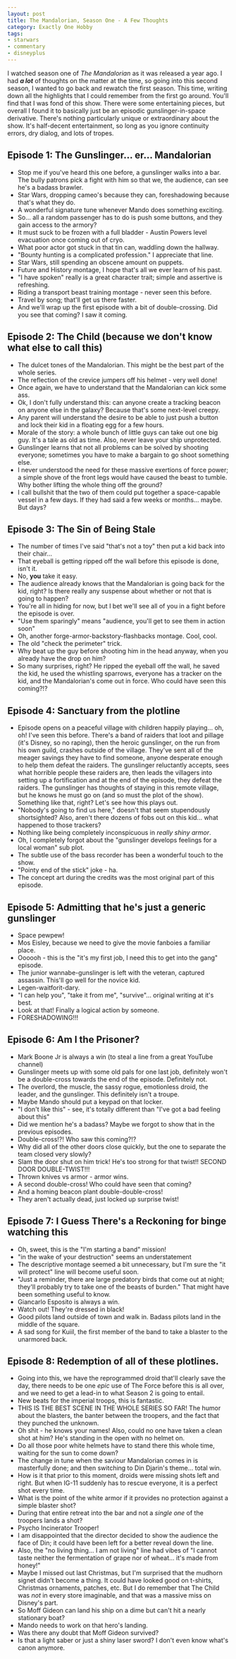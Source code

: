 ```yaml
---
layout: post
title: The Mandalorian, Season One - A Few Thoughts
category: Exactly One Hobby
tags:
- starwars
- commentary
- disneyplus
---
```


I watched season one of _The Mandalorian_ as it was released a year ago. I had **_a lot_** of thoughts on the matter at the time, so going into this second season, I wanted to go back and rewatch the first season. This time, writing down all the highlights that I could remember from the first go around. You'll find that I was fond of this show. There were some entertaining pieces, but overall I found it to basically just be an episodic gunslinger-in-space derivative. There's nothing particularly unique or extraordinary about the show. It's half-decent entertainment, so long as you ignore continuity errors, dry dialog, and lots of tropes.

## Episode 1: The Gunslinger... er... Mandalorian

- Stop me if you've heard this one before, a gunslinger walks into a bar. The bully patrons pick a fight with him so that we, the audience, can see he's a badass brawler.
- Star Wars, dropping cameo's because they can, foreshadowing because that's what they do.
- A wonderful signature tune whenever Mando does something exciting.
- So... all a random passenger has to do is push some buttons, and they gain access to the armory?
- It must suck to be frozen with a full bladder - Austin Powers level evacuation once coming out of cryo.
- What poor actor got stuck in that tin can, waddling down the hallway.
- "Bounty hunting is a complicated profession." I appreciate that line.
- Star Wars, still spending an obscene amount on puppets.
- Future and History montage, I hope that's all we ever learn of his past.
- "I have spoken" really is a great character trait; simple and assertive is refreshing.
- Riding a transport beast training montage - never seen this before.
- Travel by song; that'll get us there faster.
- And we'll wrap up the first episode with a bit of double-crossing. Did you see that coming? I saw it coming.

## Episode 2: The Child (because we don't know what else to call this)

- The dulcet tones of the Mandalorian. This might be the best part of the whole series.
- The reflection of the crevice jumpers off his helmet - very well done!
- Once again, we have to understand that the Mandalorian can kick some ass.
- Ok, I don't fully understand this: can anyone create a tracking beacon on anyone else in the galaxy? Because that's some next-level creepy.
- Any parent will understand the desire to be able to just push a button and lock their kid in a floating egg for a few hours.
- Morale of the story: a whole bunch of little guys can take out one big guy. It's a tale as old as time. Also, never leave your ship unprotected.
- Gunslinger learns that not all problems can be solved by shooting everyone; sometimes you have to make a bargain to go shoot something else.
- I never understood the need for these massive exertions of force power; a simple shove of the front legs would have caused the beast to tumble. Why bother lifting the whole thing off the ground?
- I call bullshit that the two of them could put together a space-capable vessel in a few days. If they had said a few weeks or months... maybe. But days?

## Episode 3: The Sin of Being Stale

- The number of times I've said "that's not a toy" then put a kid back into their chair...
- That eyeball is getting ripped off the wall before this episode is done, isn't it.
- No, **you** take it easy.
- The audience already knows that the Mandalorian is going back for the kid, right? Is there really any suspense about whether or not that is going to happen?
- You're all in hiding for now, but I bet we'll see all of you in a fight before the episode is over.
- "Use them sparingly" means "audience, you'll get to see them in action soon"
- Oh, another forge-armor-backstory-flashbacks montage. Cool, cool.
- The old "check the perimeter" trick.
- Why beat up the guy before shooting him in the head anyway, when you already have the drop on him?
- So many surprises, right? He ripped the eyeball off the wall, he saved the kid, he used the whistling sparrows, everyone has a tracker on the kid, and the Mandalorian's come out in force. Who could have seen this coming?!?

## Episode 4: Sanctuary from the plotline

- Episode opens on a peaceful village with children happily playing... oh, oh! I've seen this before. There's a band of raiders that loot and pillage (it's Disney, so no raping), then the heroic gunslinger, on the run from his own guild, crashes outside of the village. They've sent all of the meager savings they have to find someone, anyone desperate enough to help them defeat the raiders. The gunslinger reluctantly accepts, sees what horrible people these raiders are, then leads the villagers into setting up a fortification and at the end of the episode, they defeat the raiders. The gunslinger has thoughts of staying in this remote village, but he knows he must go on (and so must the plot of the show). Something like that, right? Let's see how this plays out.
- "Nobody's going to find us here," doesn't that seem stupendously shortsighted? Also, aren't there dozens of fobs out on this kid... what happened to those trackers?
- Nothing like being completely inconspicuous in _really shiny armor_.
- Oh, I completely forgot about the "gunslinger develops feelings for a local woman" sub plot.
- The subtle use of the bass recorder has been a wonderful touch to the show.
- "Pointy end of the stick" joke - ha.
- The concept art during the credits was the most original part of this episode.

## Episode 5: Admitting that he's just a generic gunslinger

- Space pewpew!
- Mos Eisley, because we need to give the movie fanboies a familiar place.
- Oooooh - this is the "it's my first job, I need this to get into the gang" episode.
- The junior wannabe-gunslinger is left with the veteran, captured assassin. This'll go well for the novice kid.
- Legen-waitforit-dary.
- "I can help you", "take it from me", "survive"... original writing at it's best.
- Look at that! Finally a logical action by someone.
- FORESHADOWING!!!

## Episode 6: Am I the Prisoner?

- Mark Boone Jr is always a win (to steal a line from a great YouTube channel)
- Gunslinger meets up with some old pals for one last job, definitely won't be a double-cross towards the end of the episode. Definitely not.
- The overlord, the muscle, the sassy rogue, emotionless droid, the leader, and the gunslinger. This definitely isn't a troupe.
- Maybe Mando should put a keypad on that locker.
- "I don't like this" - see, it's totally different than "I've got a bad feeling about this"
- Did we mention he's a badass? Maybe we forgot to show that in the previous episodes.
- Double-cross!?! Who saw this coming?!?
- Why did all of the other doors close quickly, but the one to separate the team closed very slowly?
- Slam the door shut on him trick! He's too strong for that twist!! SECOND DOOR DOUBLE-TWIST!!!
- Thrown knives vs armor - armor wins.
- A second double-cross! Who could have seen that coming?
- And a homing beacon plant double-double-cross!
- They aren't actually dead, just locked up surprise twist!

## Episode 7: I Guess There's a Reckoning for binge watching this

- Oh, sweet, this is the "I'm starting a band" mission!
- "in the wake of your destruction" seems an understatement
- The descriptive montage seemed a bit unnecessary, but I'm sure the "it will protect" line will become useful soon.
- "Just a reminder, there are large predatory birds that come out at night; they'll probably try to take one of the beasts of burden." That might have been something useful to know.
- Giancarlo Esposito is always a win.
- Watch out! They're dressed in black!
- Good pilots land outside of town and walk in. Badass pilots land in the middle of the square.
- A sad song for Kuiil, the first member of the band to take a blaster to the unarmored back.

## Episode 8: Redemption of all of these plotlines.

- Going into this, we have the reprogrammed droid that'll clearly save the day, there needs to be one _epic_ use of The Force before this is all over, and we need to get a lead-in to what Season 2 is going to entail.
- New beats for the imperial troops, this is fantastic.
- THIS IS THE BEST SCENE IN THE WHOLE SERIES SO FAR! The humor about the blasters, the banter between the troopers, and the fact that they punched the unknown.
- Oh shit - he knows your names! Also, could no one have taken a clean shot at him? He's standing in the open with no helmet on.
- Do all those poor white helmets have to stand there this whole time, waiting for the sun to come down?
- The change in tune when the saviour Mandalorian comes in is masterfully done; and then switching to Din Djarin's theme... total win.
- How is it that prior to this moment, droids were missing shots left and right. But when IG-11 suddenly has to rescue everyone, it is a perfect shot every time.
- What is the point of the white armor if it provides no protection against a simple blaster shot?
- During that entire retreat into the bar and not a _single one_ of the troopers lands a shot?
- Psycho Incinerator Trooper!
- I am disappointed that the director decided to show the audience the face of Din; it could have been left for a better reveal down the line.
- Also, the "no living thing... I am not living" line had vibes of "I cannot taste neither the fermentation of grape nor of wheat... it's made from honey!"
- Maybe I missed out last Christmas, but I'm surprised that the mudhorn signet didn't become a thing. It could have looked good on t-shirts, Christmas ornaments, patches, etc. But I do remember that The Child was _not_ in every store imaginable, and that was a massive miss on Disney's part.
- So Moff Gideon can land his ship on a dime but can't hit a nearly stationary boat?
- Mando needs to work on that hero's landing.
- Was there any doubt that Moff Gideon survived?
- Is that a light saber or just a shiny laser sword? I don't even know what's canon anymore.